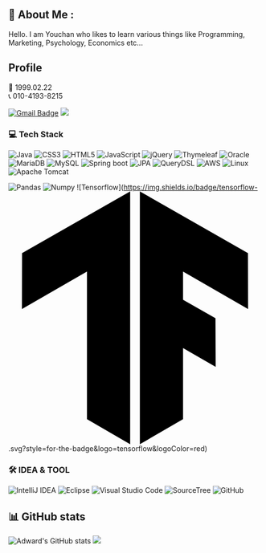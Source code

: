 ## 👋 About Me :
Hello. I am Youchan who likes to learn various things like Programming, Marketing, Psychology, Economics etc...

## Profile
👶 1999.02.22 <br>
📞 010-4193-8215 <br>

[![Gmail Badge](https://img.shields.io/badge/Gmail-d14836?style=flat-square&logo=Gmail&logoColor=white&link=mailto:youchanj66@gmail.com)](mailto:youchanj66@gmail.com) 
<span><a href="[https://scalloped-lan-dc3.notion.site/70efed36129f4d67ba93864ab7f55b30]](https://cultured-clef-5a1.notion.site/52edd934f82a410e9cafeac982a94ece)(https://cultured-clef-5a1.notion.site/52edd934f82a410e9cafeac982a94ece)"><img src="https://img.shields.io/badge/Notion-00000?style=round-square&logo=Notion&logoColor=black"/></span></a>

<h3> 💻 Tech Stack</h3>

![Java](https://img.shields.io/badge/java-%23ED8B00.svg?style=for-the-badge&logo=java&logoColor=white)
![CSS3](https://img.shields.io/badge/css3-%231572B6.svg?style=for-the-badge&logo=css3&logoColor=white)
![HTML5](https://img.shields.io/badge/html5-%23E34F26.svg?style=for-the-badge&logo=html5&logoColor=white)
![JavaScript](https://img.shields.io/badge/javascript-%23323330.svg?style=for-the-badge&logo=javascript&logoColor=%23F7DF1E)
![jQuery](https://img.shields.io/badge/jquery-%230769AD.svg?style=for-the-badge&logo=jquery&logoColor=white)
![Thymeleaf](https://img.shields.io/badge/Thymeleaf-%23005C0F.svg?style=for-the-badge&logo=Thymeleaf&logoColor=white)
![Oracle](https://img.shields.io/badge/Oracle-F80000?style=for-the-badge&logo=oracle&logoColor=white)   
![MariaDB](https://img.shields.io/badge/MariaDB-003545?style=for-the-badge&logo=mariadb&logoColor=white)
![MySQL](https://img.shields.io/badge/mysql-%2300f.svg?style=for-the-badge&logo=mysql&logoColor=white)
![Spring boot](https://img.shields.io/badge/Springboot-6db33f?style=for-the-badge&logo=springboot&logoColor=white)
![JPA](https://img.shields.io/badge/JPA-000?style=for-the-badge&logo=jpa&logoColor=white)
![QueryDSL](https://img.shields.io/badge/QueryDSL-000?style=for-the-badge&logo=QueryDSL&logoColor=white)
![AWS](https://img.shields.io/badge/AWS-%23FF9900.svg?style=for-the-badge&logo=amazon-aws&logoColor=white)
![Linux](https://img.shields.io/badge/Linux-FCC624?style=for-the-badge&logo=linux&logoColor=black)
![Apache Tomcat](https://img.shields.io/badge/apache%20tomcat-%23F8DC75.svg?style=for-the-badge&logo=apache-tomcat&logoColor=black)

![Pandas](https://img.shields.io/badge/pandas-%000000.svg?style=for-the-badge&logo=pandas&logoColor=black)
![Numpy](https://img.shields.io/badge/numpy-%231572B6.svg?style=for-the-badge&logo=numpy&logoColor=black)
![Tensorflow](https://img.shields.io/badge/tensorflow-<svg role="img" viewBox="0 0 24 24" xmlns="http://www.w3.org/2000/svg"><title>TensorFlow</title><path d="M1.292 5.856L11.54 0v24l-4.095-2.378V7.603l-6.168 3.564.015-5.31zm21.43 5.311l-.014-5.31L12.46 0v24l4.095-2.378V14.87l3.092 1.788-.018-4.618-3.074-1.756V7.603l6.168 3.564z"/></svg>.svg?style=for-the-badge&logo=tensorflow&logoColor=red)


<h3> 🛠 IDEA & TOOL</h3>
  
![IntelliJ IDEA](https://img.shields.io/badge/IntelliJIDEA-000000.svg?style=for-the-badge&logo=intellij-idea&logoColor=white)
![Eclipse](https://img.shields.io/badge/Eclipse-FE7A16.svg?style=for-the-badge&logo=Eclipse&logoColor=white)
![Visual Studio Code](https://img.shields.io/badge/Visual%20Studio%20Code-0078d7.svg?style=for-the-badge&logo=visual-studio-code&logoColor=white)
![SourceTree](https://img.shields.io/badge/SourceTree-%230167ff?style=for-the-badge&logo=sourcetree&logoColor=white)
![GitHub](https://img.shields.io/badge/github-%23121011.svg?style=for-the-badge&logo=github&logoColor=white)


## 📊 GitHub stats
![Adward's GitHub stats](https://github-readme-stats.vercel.app/api?username=dev-Adward&theme=vue-dark&show_icons=true)
![](https://github-readme-stats.vercel.app/api/top-langs/?username=dev-Adward&theme=vue-dark&hide_border=true&include_all_commits=true&count_private=false&layout=compact)


<!--
**dev-Adward/dev-Adward** is a ✨ _special_ ✨ repository because its `README.md` (this file) appears on your GitHub profile.

Here are some ideas to get you started:

- 🔭 I’m currently working on ...
- 🌱 I’m currently learning ...
- 👯 I’m looking to collaborate on ...
- 🤔 I’m looking for help with ...
- 💬 Ask me about ...
- 📫 How to reach me: ...
- 😄 Pronouns: ...
- ⚡ Fun fact: ...
-->
